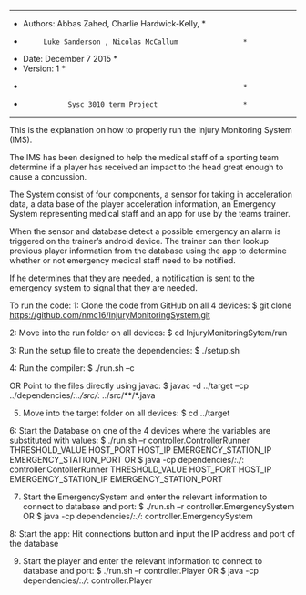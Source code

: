 *************************************************************
* Authors: Abbas Zahed, Charlie Hardwick-Kelly,             *
*          Luke Sanderson , Nicolas McCallum                *
*    Date: December 7 2015                                  * 
* Version: 1                                                *
*                                                           *
*                Sysc 3010 term Project                     *
*************************************************************
This is the explanation on how to properly run the Injury Monitoring System (IMS). 

The IMS has been designed to help the medical staff of a sporting team determine if 
a player has received an impact to the head great enough to cause a concussion. 

The System consist of four components, a sensor for taking in acceleration data, 
a data base of the player acceleration information,  an Emergency System representing 
medical staff and an app for use by the teams trainer.  

When the sensor and database detect a possible emergency an alarm is triggered on the trainer’s 
android device. The trainer can then lookup previous player information from the database using 
the app to determine whether or not emergency medical staff need to be notified. 

If he determines that they are needed, a notification is sent to the emergency system 
to signal that they are needed.

To run the code: 
1: Clone the code from GitHub on all 4 devices:
	$ git clone https://github.com/nmc16/InjuryMonitoringSystem.git
	
2: Move into the run folder on all devices:
	$ cd InjuryMonitoringSytem/run
	
3: Run the setup file to create the dependencies: 
	$ ./setup.sh
	
4: Run the compiler:
	$ ./run.sh –c
	
   OR Point to the files directly using javac:
	$ javac -d ../target –cp ../dependencies/*:../src/*: ../src/**/*.java
	
5. Move into the target folder on all devices:
	$ cd ../target
	
6: Start the Database on one of the 4 devices where the variables are substituted with values: 
	$ ./run.sh –r controller.ControllerRunner THRESHOLD_VALUE HOST_PORT HOST_IP EMERGENCY_STATION_IP EMERGENCY_STATION_PORT
	OR
	$ java -cp dependencies/*:./*: controller.ContollerRunner THRESHOLD_VALUE HOST_PORT HOST_IP EMERGENCY_STATION_IP EMERGENCY_STATION_PORT
	
7. Start the EmergencySystem and enter the relevant information to connect to database and port:
	$ ./run.sh –r controller.EmergencySystem
	OR
	$ java -cp dependencies/*:./*: controller.EmergencySystem

8: Start the app:
	Hit connections button and input the IP address and port of the database 

9. Start the player and enter the relevant information to connect to database and port:
	$ ./run.sh –r controller.Player
	OR
	$ java -cp dependencies/*:./*: controller.Player
	
